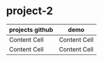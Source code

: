 # project-2  

| projects github  |         demo  |
| -------------    | ------------- |
| Content Cell     | Content Cell  |
| Content Cell     | Content Cell  |
